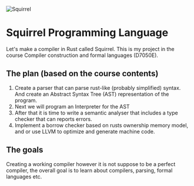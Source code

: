 ![Squirrel](https://github.com/Aleman778/sqrrl-lang/blob/master/logo.png)
# Squirrel Programming Language
Let's make a compiler in Rust called Squirrel.
This is my project in the course Compiler construction and formal languages (D7050E).

## The plan (based on the course contents)
1. Create a parser that can parse rust-like (probably simplified) syntax. And create an Abstract Syntax Tree (AST) representation of the program.
2. Next we will program an Interpreter for the AST
3. After that it is time to write a semantic analyser that includes a type checker that can reports errors.
4. Implement a borrow checker based on rusts ownership memory model, and or use LLVM to optimize and generate machine code.

## The goals
Creating a working compiler however it is not suppose to be a perfect compiler, the overall goal is to learn about compilers, parsing, formal languages etc.
